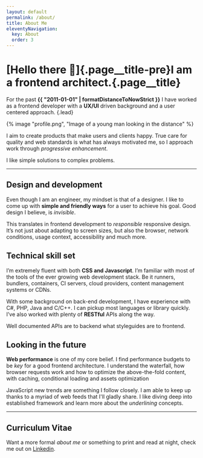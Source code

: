 ```yaml
---
layout: default
permalink: /about/
title: About Me
eleventyNavigation:
  key: About
  order: 3
---
```


<div class="container page">

# [Hello there 👋]{.page__title-pre}I am a frontend architect.{.page__title}

For the past **{{ "2011-01-01" | formatDistanceToNowStrict }}** I have worked as a frontend developer with a **UX/UI** driven background and a user centered approach. {.lead}

<div class="clearfix">

<div class="profile-picture">
{% image "profile.png", "Image of a young man looking in the distance" %}
</div>

I aim to create products that make users and clients happy. True care for quality and web standards is what has always motivated me, so I approach work through _progressive enhancement_.

I like simple solutions to complex problems.

</div>

---

## Design and development

Even though I am an engineer, my mindset is that of a designer. I like to come up with **simple and friendly ways** for a user to achieve his goal. Good design I believe, is _invisible_.

This translates in frontend development to _responsible_ responsive design. It’s not just about adapting to screen sizes, but also the browser, network conditions, usage context, accessibility and much more.

## Technical skill set

I’m extremely fluent with both **CSS and Javascript**. I’m familiar with most of the tools of the ever growing web development stack. Be it runners, bundlers, containers, CI servers, cloud providers, content management systems or CDNs.

With some background on back-end development, I have experience with C#, PHP, Java and C/C++. I can pickup most languages or library quickly. I’ve also worked with plenty of **RESTful** APIs along the way.

Well documented APIs are to backend what styleguides are to frontend.

## Looking in the future

**Web performance** is one of my core belief. I find performance budgets to be _key_ for a good frontend architecture. I understand the waterfall, how browser requests work and how to optimize the above-the-fold content, with caching, conditional loading and assets optimization

JavaScript new trends are something I follow closely. I am able to keep up thanks to a myriad of web feeds that I'll gladly share. I like diving deep into established framework and learn more about the _underlining_ concepts.

---

## Curriculum Vitae

Want a more formal _about me_ or something to print and read at night, check me out on [Linkedin](https://www.linkedin.com/in/clementmoron).

</div>
